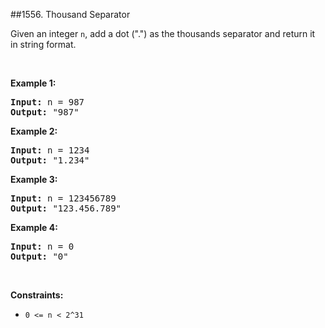 ##1556. Thousand Separator
<p>Given an&nbsp;integer <code>n</code>, add a dot (&quot;.&quot;)&nbsp;as the thousands separator and return it in&nbsp;string format.</p>

<p>&nbsp;</p>
<p><strong>Example 1:</strong></p>

<pre>
<strong>Input:</strong> n = 987
<strong>Output:</strong> &quot;987&quot;
</pre>

<p><strong>Example 2:</strong></p>

<pre>
<strong>Input:</strong> n = 1234
<strong>Output:</strong> &quot;1.234&quot;
</pre>

<p><strong>Example 3:</strong></p>

<pre>
<strong>Input:</strong> n = 123456789
<strong>Output:</strong> &quot;123.456.789&quot;
</pre>

<p><strong>Example 4:</strong></p>

<pre>
<strong>Input:</strong> n = 0
<strong>Output:</strong> &quot;0&quot;
</pre>

<p>&nbsp;</p>
<p><strong>Constraints:</strong></p>

<ul>
	<li><code>0 &lt;= n &lt; 2^31</code></li>
</ul>
